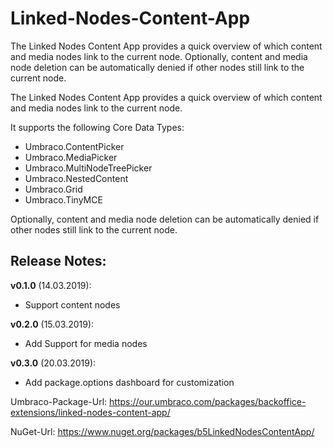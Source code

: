 # Linked-Nodes-Content-App
The Linked Nodes Content App provides a quick overview of which content and media nodes link to the current node. Optionally, content and media node deletion can be automatically denied if other nodes still link to the current node.

The Linked Nodes Content App provides a quick overview of which content and media nodes link to the current node.

It supports the following Core Data Types:

* Umbraco.ContentPicker
* Umbraco.MediaPicker
* Umbraco.MultiNodeTreePicker
* Umbraco.NestedContent
* Umbraco.Grid
* Umbraco.TinyMCE
 
Optionally, content and media node deletion can be automatically denied if other nodes still link to the current node. 


## Release Notes:

**v0.1.0** (14.03.2019):
* Support content nodes

**v0.2.0** (15.03.2019):
* Add Support for media nodes

**v0.3.0** (20.03.2019):
* Add package.options dashboard for customization


Umbraco-Package-Url:
https://our.umbraco.com/packages/backoffice-extensions/linked-nodes-content-app/

NuGet-Url:
https://www.nuget.org/packages/b5LinkedNodesContentApp/
